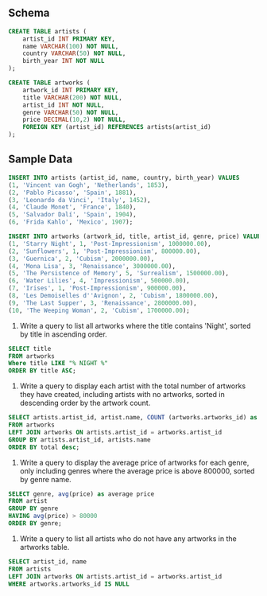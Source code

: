 ## Schema

```sql
CREATE TABLE artists (
    artist_id INT PRIMARY KEY,
    name VARCHAR(100) NOT NULL,
    country VARCHAR(50) NOT NULL,
    birth_year INT NOT NULL
);

CREATE TABLE artworks (
    artwork_id INT PRIMARY KEY,
    title VARCHAR(200) NOT NULL,
    artist_id INT NOT NULL,
    genre VARCHAR(50) NOT NULL,
    price DECIMAL(10,2) NOT NULL,
    FOREIGN KEY (artist_id) REFERENCES artists(artist_id)
);
```

## Sample Data

```sql
INSERT INTO artists (artist_id, name, country, birth_year) VALUES
(1, 'Vincent van Gogh', 'Netherlands', 1853),
(2, 'Pablo Picasso', 'Spain', 1881),
(3, 'Leonardo da Vinci', 'Italy', 1452),
(4, 'Claude Monet', 'France', 1840),
(5, 'Salvador Dalí', 'Spain', 1904),
(6, 'Frida Kahlo', 'Mexico', 1907);

INSERT INTO artworks (artwork_id, title, artist_id, genre, price) VALUES
(1, 'Starry Night', 1, 'Post-Impressionism', 1000000.00),
(2, 'Sunflowers', 1, 'Post-Impressionism', 800000.00),
(3, 'Guernica', 2, 'Cubism', 2000000.00),
(4, 'Mona Lisa', 3, 'Renaissance', 3000000.00),
(5, 'The Persistence of Memory', 5, 'Surrealism', 1500000.00),
(6, 'Water Lilies', 4, 'Impressionism', 500000.00),
(7, 'Irises', 1, 'Post-Impressionism', 900000.00),
(8, 'Les Demoiselles d''Avignon', 2, 'Cubism', 1800000.00),
(9, 'The Last Supper', 3, 'Renaissance', 2800000.00),
(10, 'The Weeping Woman', 2, 'Cubism', 1700000.00);
```

1.  Write a query to list all artworks where the title contains 'Night', sorted by title in ascending order.

```sql
SELECT title
FROM artworks
Where title LIKE "% NIGHT %"
ORDER BY title ASC;
```

1.  Write a query to display each artist with the total number of artworks they have created, including artists with no artworks, sorted in descending order by the artwork count.

```sql
SELECT artists.artist_id, artist.name, COUNT (artworks.artworks_id) as total
FROM artworks
LEFT JOIN artworks ON artists.artist_id = artworks.artist_id
GROUP BY artists.artist_id, artists.name
ORDER BY total desc;
```

1.  Write a query to display the average price of artworks for each genre, only including genres where the average price is above 800000, sorted by genre name.

```sql
SELECT genre, avg(price) as average price
FROM artist
GROUP BY genre
HAVING avg(price) > 80000
ORDER BY genre;
```

1.  Write a query to list all artists who do not have any artworks in the artworks table.

```sql
SELECT artist_id, name
FROM artists
LEFT JOIN artworks ON artists.artist_id = artworks.artist_id
WHERE artworks.artworks_id IS NULL
```

